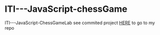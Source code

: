 # ITI---JavaScript-chessGame
ITI---JavaScript-ChessGameLab
see commited project [HERE](https://github.com/mohamedsorour1998/ITI---JavaScript/tree/main/LAB4) to go to my repo
